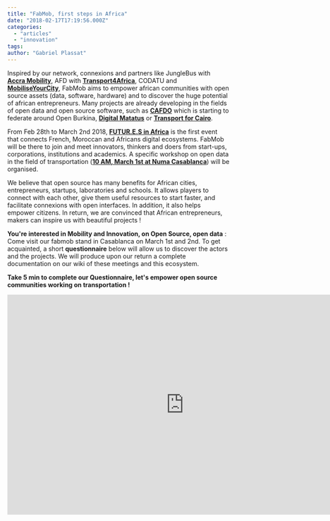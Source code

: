 ```yaml
---
title: "FabMob, first steps in Africa"
date: "2018-02-17T17:19:56.000Z"
categories: 
  - "articles"
  - "innovation"
tags: 
author: "Gabriel Plassat"
---
```


Inspired by our network, connexions and partners like JungleBus with [**Accra Mobility**](https://junglebus.io/accra/#13/5.5781/-0.2432), AFD with [**Transport4Africa**](http://wiki.lafabriquedesmobilites.fr/wiki/Digital_Transport_4_Africa), CODATU and [**MobiliseYourCity**](http://wiki.lafabriquedesmobilites.fr/wiki/Mobilise_your_city), FabMob aims to empower african communities with open source assets (data, software, hardware) and to discover the huge potential of african entrepreneurs. Many projects are already developing in the fields of open data and open source software, such as [**CAFDO**](http://forum.donneesouvertes.africa/) which is starting to federate around Open Burkina, [**Digital Matatus**](http://www.digitalmatatus.com/) or [**Transport for Cairo**](http://transportforcairo.com/).

From Feb 28th to March 2nd 2018, [**FUTUR.E.S in Africa**](http://www.futuresin.africa/#about) is the first event that connects French, Moroccan and Africans digital ecosystems. FabMob will be there to join and meet innovators, thinkers and doers from start-ups, corporations, institutions and academics. A specific workshop on open data in the field of transportation ([**10 AM, March 1st at Numa Casablanca**](https://africa.futuresfestivals.com/programme/)) will be organised.

We believe that open source has many benefits for African cities, entrepreneurs, startups, laboratories and schools. It allows players to connect with each other, give them useful resources to start faster, and facilitate connexions with open interfaces. In addition, it also helps empower citizens. In return, we are convinced that African entrepreneurs, makers can inspire us with beautiful projects !

**You're interested in Mobility and Innovation, on Open Source, open data** : Come visit our fabmob stand in Casablanca on March 1st and 2nd. To get acquainted, a short **questionnaire** below will allow us to discover the actors and the projects. We will produce upon our return a complete documentation on our wiki of these meetings and this ecosystem.

**Take 5 min to complete our Questionnaire, let's empower open source communities working on transportation !**

<iframe src="https://docs.google.com/forms/d/e/1FAIpQLSe79bSUKabK8mML7eXS32k0S1P7xeuliMsRukft5Y4r7AJ8KA/viewform?embedded=true" width="800" height="500" frameborder="0" marginwidth="0" marginheight="0">Chargement en cours...</iframe>
